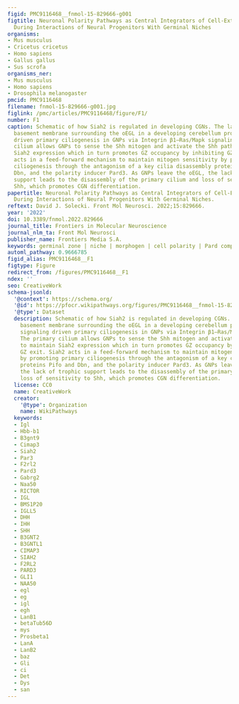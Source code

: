 ```yaml
---
figid: PMC9116468__fnmol-15-829666-g001
figtitle: Neuronal Polarity Pathways as Central Integrators of Cell-Extrinsic Information
  During Interactions of Neural Progenitors With Germinal Niches
organisms:
- Mus musculus
- Cricetus cricetus
- Homo sapiens
- Gallus gallus
- Sus scrofa
organisms_ner:
- Mus musculus
- Homo sapiens
- Drosophila melanogaster
pmcid: PMC9116468
filename: fnmol-15-829666-g001.jpg
figlink: /pmc/articles/PMC9116468/figure/F1/
number: F1
caption: Schematic of how Siah2 is regulated in developing CGNs. The laminin-rich
  basement membrane surrounding the oEGL in a developing cerebellum promotes Shh signaling
  driven primary ciliogenesis in GNPs via Integrin β1—Ras/Mapk signaling. The primary
  cilium allows GNPs to sense the Shh mitogen and activate the Shh pathway to maintain
  Siah2 expression which in turn promotes GZ occupancy by inhibiting GZ exit. Siah2
  acts in a feed-forward mechanism to maintain mitogen sensitivity by promoting primary
  ciliogenesis through the antagonism of a key cilia disassembly proteins Pifo and
  Dbn, and the polarity inducer Pard3. As GNPs leave the oEGL, the lack of trophic
  support leads to the disassembly of the primary cilium and loss of sensitivity to
  Shh, which promotes CGN differentiation.
papertitle: Neuronal Polarity Pathways as Central Integrators of Cell-Extrinsic Information
  During Interactions of Neural Progenitors With Germinal Niches.
reftext: David J. Solecki. Front Mol Neurosci. 2022;15:829666.
year: '2022'
doi: 10.3389/fnmol.2022.829666
journal_title: Frontiers in Molecular Neuroscience
journal_nlm_ta: Front Mol Neurosci
publisher_name: Frontiers Media S.A.
keywords: germinal zone | niche | morphogen | cell polarity | Pard complex
automl_pathway: 0.9666785
figid_alias: PMC9116468__F1
figtype: Figure
redirect_from: /figures/PMC9116468__F1
ndex: ''
seo: CreativeWork
schema-jsonld:
  '@context': https://schema.org/
  '@id': https://pfocr.wikipathways.org/figures/PMC9116468__fnmol-15-829666-g001.html
  '@type': Dataset
  description: Schematic of how Siah2 is regulated in developing CGNs. The laminin-rich
    basement membrane surrounding the oEGL in a developing cerebellum promotes Shh
    signaling driven primary ciliogenesis in GNPs via Integrin β1—Ras/Mapk signaling.
    The primary cilium allows GNPs to sense the Shh mitogen and activate the Shh pathway
    to maintain Siah2 expression which in turn promotes GZ occupancy by inhibiting
    GZ exit. Siah2 acts in a feed-forward mechanism to maintain mitogen sensitivity
    by promoting primary ciliogenesis through the antagonism of a key cilia disassembly
    proteins Pifo and Dbn, and the polarity inducer Pard3. As GNPs leave the oEGL,
    the lack of trophic support leads to the disassembly of the primary cilium and
    loss of sensitivity to Shh, which promotes CGN differentiation.
  license: CC0
  name: CreativeWork
  creator:
    '@type': Organization
    name: WikiPathways
  keywords:
  - Igl
  - Hbb-b1
  - B3gnt9
  - Cimap3
  - Siah2
  - Par3
  - F2rl2
  - Pard3
  - Gabrg2
  - Naa50
  - RICTOR
  - IGL
  - BMS1P20
  - IGLL5
  - DHH
  - IHH
  - SHH
  - B3GNT2
  - B3GNTL1
  - CIMAP3
  - SIAH2
  - F2RL2
  - PARD3
  - GLI1
  - NAA50
  - egl
  - eg
  - igl
  - egh
  - LanB1
  - betaTub56D
  - mys
  - Prosbeta1
  - LanA
  - LanB2
  - baz
  - Gli
  - ci
  - Det
  - Dys
  - san
---
```

